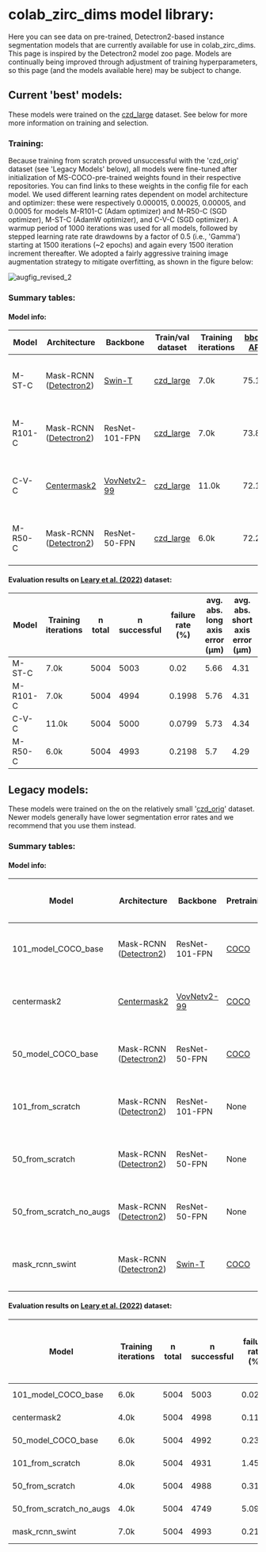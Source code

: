 # colab_zirc_dims model library:

Here you can see data on pre-trained, Detectron2-based instance segmentation models that are currently available for use in colab_zirc_dims. This page is inspired by the Detectron2 model zoo page. Models are continually being improved through adjustment of training hyperparameters, so this page (and the models available here) may be subject to change.

## Current 'best' models:
These models were trained on the [czd_large](https://github.com/MCSitar/colab_zirc_dims/tree/main/training%20datasets#czd_large-dataset) dataset. See below for more more information on training and selection.

### Training:
Because training from scratch proved unsuccessful with the 'czd_orig' dataset (see 'Legacy Models' below), all models were fine-tuned after initialization of MS-COCO-pre-trained weights found in their respective repositories. You can find links to these weights in the config file for each model. We used different learning rates dependent on model architecture and optimizer: these were respectively 0.000015, 0.00025, 0.00005, and 0.0005 for models M-R101-C (Adam optimizer) and M-R50-C (SGD optimizer), M-ST-C (AdamW optimizer), and C-V-C (SGD optimizer). A warmup period of 1000 iterations was used for all models, followed by stepped learning rate rate drawdowns by a factor of 0.5 (i.e., 'Gamma') starting at 1500 iterations (~2 epochs) and again every 1500 iteration increment thereafter. We adopted a fairly aggressive training image augmentation strategy to mitigate overfitting, as shown in the figure below:

![augfig_revised_2](https://user-images.githubusercontent.com/74220513/202032866-e6622e3c-9e40-4e57-bfde-d6697f3e7dc4.png)


### Summary tables:
#### Model info:
<!---start_table_ID0--->
<table>
<thead>
	<tr>
		<th>Model</th>
		<th>Architecture</th>
		<th>Backbone</th>
		<th>Train/val dataset</th>
		<th>Training iterations</th>
		<th><a href="https://cocodataset.org/#detection-eval" target="_blank" rel="noopener noreferrer">bbox AP</a></th>
		<th><a href="https://cocodataset.org/#detection-eval" target="_blank" rel="noopener noreferrer">mask AP</a></th>
		<th>Links:</th>
	</tr>
</thead>
<tbody>
	<tr>
		<td>M-ST-C</td>
		<td>Mask-RCNN (<a href="https://github.com/facebookresearch/detectron2" target="_blank" rel="noopener noreferrer">Detectron2</a>)</td>
		<td><a href="https://github.com/xiaohu2015/SwinT_detectron2" target="_blank" rel="noopener noreferrer">Swin-T</a></td>
		<td><a href="https://github.com/MCSitar/colab_zirc_dims/tree/main/training%20datasets#czd_large-dataset" target="_blank" rel="noopener noreferrer">czd_large</a></td>
		<td>7.0k</td>
		<td>75.14</td>
		<td>75.61</td>
		<td><a href="https://raw.githubusercontent.com/MCSitar/colab_zirc_dims/main/configs/czd_large_dataset/Swin-T/SwinT_czd_large_v1.yaml" target="_blank" rel="noopener noreferrer">config</a> | <a href="https://colabzircdimsmodels.s3.us-west-1.amazonaws.com/czd_large_M-ST-C_7.0k.pth" target="_blank" rel="noopener noreferrer">model</a> | <a href="https://raw.githubusercontent.com/MCSitar/colab_zirc_dims/main/model_metrics/czd_large/czd_large_M-ST-C/training_metrics.json" target="_blank" rel="noopener noreferrer">training metrics</a></td>
	</tr>
	<tr>
		<td>M-R101-C</td>
		<td>Mask-RCNN (<a href="https://github.com/facebookresearch/detectron2" target="_blank" rel="noopener noreferrer">Detectron2</a>)</td>
		<td>ResNet-101-FPN</td>
		<td><a href="https://github.com/MCSitar/colab_zirc_dims/tree/main/training%20datasets#czd_large-dataset" target="_blank" rel="noopener noreferrer">czd_large</a></td>
		<td>7.0k</td>
		<td>73.87</td>
		<td>75.92</td>
		<td><a href="https://raw.githubusercontent.com/MCSitar/colab_zirc_dims/main/configs/czd_large_dataset/Mask-RCNN/R_101_COCO_czd_large_v1.yaml" target="_blank" rel="noopener noreferrer">config</a> | <a href="https://colabzircdimsmodels.s3.us-west-1.amazonaws.com/czd_large_M-R101-C_7.0k.pth" target="_blank" rel="noopener noreferrer">model</a> | <a href="https://raw.githubusercontent.com/MCSitar/colab_zirc_dims/main/model_metrics/czd_large/czd_large_M-R101-C/training_metrics.json" target="_blank" rel="noopener noreferrer">training metrics</a></td>
	</tr>
	<tr>
		<td>C-V-C</td>
		<td><a href="https://github.com/youngwanLEE/centermask2" target="_blank" rel="noopener noreferrer">Centermask2</a></td>
		<td><a href="https://github.com/youngwanLEE/centermask2" target="_blank" rel="noopener noreferrer">VovNetv2-99</a></td>
		<td><a href="https://github.com/MCSitar/colab_zirc_dims/tree/main/training%20datasets#czd_large-dataset" target="_blank" rel="noopener noreferrer">czd_large</a></td>
		<td>11.0k</td>
		<td>72.1</td>
		<td>72.15</td>
		<td><a href="https://raw.githubusercontent.com/MCSitar/colab_zirc_dims/main/configs/czd_large_dataset/Centermask/Cmask2_czd_large_v1.yaml" target="_blank" rel="noopener noreferrer">config</a> | <a href="https://colabzircdimsmodels.s3.us-west-1.amazonaws.com/czd_large_C-V-C_11.0k.pth" target="_blank" rel="noopener noreferrer">model</a> | <a href="https://raw.githubusercontent.com/MCSitar/colab_zirc_dims/main/model_metrics/czd_large/czd_large_C-V-C/training_metrics.json" target="_blank" rel="noopener noreferrer">training metrics</a></td>
	</tr>
	<tr>
		<td>M-R50-C</td>
		<td>Mask-RCNN (<a href="https://github.com/facebookresearch/detectron2" target="_blank" rel="noopener noreferrer">Detectron2</a>)</td>
		<td>ResNet-50-FPN</td>
		<td><a href="https://github.com/MCSitar/colab_zirc_dims/tree/main/training%20datasets#czd_large-dataset" target="_blank" rel="noopener noreferrer">czd_large</a></td>
		<td>6.0k</td>
		<td>72.21</td>
		<td>74.31</td>
		<td><a href="https://raw.githubusercontent.com/MCSitar/colab_zirc_dims/main/configs/czd_large_dataset/Mask-RCNN/R_50_COCO_czd_large_v1.yaml" target="_blank" rel="noopener noreferrer">config</a> | <a href="https://colabzircdimsmodels.s3.us-west-1.amazonaws.com/czd_large_M-R50-C_6.0k.pth" target="_blank" rel="noopener noreferrer">model</a> | <a href="https://raw.githubusercontent.com/MCSitar/colab_zirc_dims/main/model_metrics/czd_large/czd_large_M-R50-C/training_metrics.json" target="_blank" rel="noopener noreferrer">training metrics</a></td>
	</tr>
</tbody>
</table>
<!---end_table_ID0--->

#### Evaluation results on [Leary et al. (2022)](https://doi.org/10.2110/jsr.2021.101) dataset:
<!---start_table_ID1--->
<table>
<thead>
	<tr>
		<th>Model</th>
		<th>Training iterations</th>
		<th>n total</th>
		<th>n successful</th>
		<th>failure rate (%)</th>
		<th>avg. abs. long axis error (μm)</th>
		<th>avg. abs. short axis error (μm)</th>
		<th>avg. abs. long axis % error</th>
		<th>avg. abs. short axis % error</th>
		<th>avg. spot segmentation time (s)</th>
		<th>Link:</th>
	</tr>
</thead>
<tbody>
	<tr>
		<td>M-ST-C</td>
		<td>7.0k</td>
		<td>5004</td>
		<td>5003</td>
		<td>0.02</td>
		<td>5.66</td>
		<td>4.31</td>
		<td>7.28</td>
		<td>8.57</td>
		<td>0.1142</td>
		<td><a href="https://raw.githubusercontent.com/MCSitar/colab_zirc_dims/main/model_metrics/czd_large/czd_large_M-ST-C/timed_czd_test_eval.xlsx" target="_blank" rel="noopener noreferrer">data file</a></td>
	</tr>
	<tr>
		<td>M-R101-C</td>
		<td>7.0k</td>
		<td>5004</td>
		<td>4994</td>
		<td>0.1998</td>
		<td>5.76</td>
		<td>4.31</td>
		<td>7.39</td>
		<td>8.59</td>
		<td>0.1205</td>
		<td><a href="https://raw.githubusercontent.com/MCSitar/colab_zirc_dims/main/model_metrics/czd_large/czd_large_M-R101-C/timed_czd_test_eval.xlsx" target="_blank" rel="noopener noreferrer">data file</a></td>
	</tr>
	<tr>
		<td>C-V-C</td>
		<td>11.0k</td>
		<td>5004</td>
		<td>5000</td>
		<td>0.0799</td>
		<td>5.73</td>
		<td>4.34</td>
		<td>7.35</td>
		<td>8.63</td>
		<td>0.1642</td>
		<td><a href="https://raw.githubusercontent.com/MCSitar/colab_zirc_dims/main/model_metrics/czd_large/czd_large_C-V-C/timed_czd_test_eval.xlsx" target="_blank" rel="noopener noreferrer">data file</a></td>
	</tr>
	<tr>
		<td>M-R50-C</td>
		<td>6.0k</td>
		<td>5004</td>
		<td>4993</td>
		<td>0.2198</td>
		<td>5.7</td>
		<td>4.29</td>
		<td>7.32</td>
		<td>8.54</td>
		<td>0.0931</td>
		<td><a href="https://raw.githubusercontent.com/MCSitar/colab_zirc_dims/main/model_metrics/czd_large/czd_large_M-R50-C/timed_czd_test_eval.xlsx" target="_blank" rel="noopener noreferrer">data file</a></td>
	</tr>
</tbody>
</table>
<!---end_table_ID1--->

## Legacy models:

These models were trained on the on the relatively small '[czd_orig](https://github.com/MCSitar/colab_zirc_dims/tree/main/training%20datasets#legacy-dataset-czd_orig)' dataset. Newer models generally have lower segmentation error rates and we recommend that you use them instead.
### Summary tables:
#### Model info:
<!---start_table_ID2--->
<table>
<thead>
	<tr>
		<th>Model</th>
		<th>Architecture</th>
		<th>Backbone</th>
		<th>Pretraining</th>
		<th>Train/val dataset</th>
		<th>Training images randomly augmented?</th>
		<th>Training iterations</th>
		<th><a href="https://cocodataset.org/#detection-eval" target="_blank" rel="noopener noreferrer">bbox AP</a></th>
		<th><a href="https://cocodataset.org/#detection-eval" target="_blank" rel="noopener noreferrer">mask AP</a></th>
		<th>Links:</th>
	</tr>
</thead>
<tbody>
	<tr>
		<td>101_model_COCO_base</td>
		<td>Mask-RCNN (<a href="https://github.com/facebookresearch/detectron2" target="_blank" rel="noopener noreferrer">Detectron2</a>)</td>
		<td>ResNet-101-FPN</td>
		<td><a href="https://cocodataset.org/#home" target="_blank" rel="noopener noreferrer">COCO</a></td>
		<td><a href="https://github.com/MCSitar/colab_zirc_dims/tree/main/training%20datasets#legacy-dataset-czd_orig" target="_blank" rel="noopener noreferrer">czd_orig</a></td>
		<td>Yes</td>
		<td>6.0k</td>
		<td>72.57</td>
		<td>67.63</td>
		<td><a href="https://raw.githubusercontent.com/MCSitar/colab_zirc_dims/main/configs/orig_dataset/Mask-RCNN/101_model_COCO_base_orig.yaml" target="_blank" rel="noopener noreferrer">config</a> | <a href="https://colabzircdimsmodels.s3.us-west-1.amazonaws.com/101_model_COCO_base_2_6.0k.pth" target="_blank" rel="noopener noreferrer">model</a> | <a href="https://raw.githubusercontent.com/MCSitar/colab_zirc_dims/main/model_metrics/czd_orig/101_model_COCO_base/training_metrics.json" target="_blank" rel="noopener noreferrer">training metrics</a></td>
	</tr>
	<tr>
		<td>centermask2</td>
		<td><a href="https://github.com/youngwanLEE/centermask2" target="_blank" rel="noopener noreferrer">Centermask2</a></td>
		<td><a href="https://github.com/youngwanLEE/centermask2" target="_blank" rel="noopener noreferrer">VovNetv2-99</a></td>
		<td><a href="https://cocodataset.org/#home" target="_blank" rel="noopener noreferrer">COCO</a></td>
		<td><a href="https://github.com/MCSitar/colab_zirc_dims/tree/main/training%20datasets#legacy-dataset-czd_orig" target="_blank" rel="noopener noreferrer">czd_orig</a></td>
		<td>Yes</td>
		<td>4.0k</td>
		<td>74.37</td>
		<td>67.57</td>
		<td><a href="https://raw.githubusercontent.com/MCSitar/colab_zirc_dims/main/configs/orig_dataset/Centermask/Centermask2_orig.yaml" target="_blank" rel="noopener noreferrer">config</a> | <a href="https://colabzircdimsmodels.s3.us-west-1.amazonaws.com/centermask2_4.0k.pth" target="_blank" rel="noopener noreferrer">model</a> | <a href="https://raw.githubusercontent.com/MCSitar/colab_zirc_dims/main/model_metrics/czd_orig/centermask2/training_metrics.json" target="_blank" rel="noopener noreferrer">training metrics</a></td>
	</tr>
	<tr>
		<td>50_model_COCO_base</td>
		<td>Mask-RCNN (<a href="https://github.com/facebookresearch/detectron2" target="_blank" rel="noopener noreferrer">Detectron2</a>)</td>
		<td>ResNet-50-FPN</td>
		<td><a href="https://cocodataset.org/#home" target="_blank" rel="noopener noreferrer">COCO</a></td>
		<td><a href="https://github.com/MCSitar/colab_zirc_dims/tree/main/training%20datasets#legacy-dataset-czd_orig" target="_blank" rel="noopener noreferrer">czd_orig</a></td>
		<td>Yes</td>
		<td>6.0k</td>
		<td>71.2</td>
		<td>66.21</td>
		<td><a href="https://raw.githubusercontent.com/MCSitar/colab_zirc_dims/main/configs/orig_dataset/Mask-RCNN/50_model_COCO_base_orig.yaml" target="_blank" rel="noopener noreferrer">config</a> | <a href="https://colabzircdimsmodels.s3.us-west-1.amazonaws.com/50_model_COCO_base_2_6.0k.pth" target="_blank" rel="noopener noreferrer">model</a> | <a href="https://raw.githubusercontent.com/MCSitar/colab_zirc_dims/main/model_metrics/czd_orig/50_model_COCO_base/training_metrics.json" target="_blank" rel="noopener noreferrer">training metrics</a></td>
	</tr>
	<tr>
		<td>101_from_scratch</td>
		<td>Mask-RCNN (<a href="https://github.com/facebookresearch/detectron2" target="_blank" rel="noopener noreferrer">Detectron2</a>)</td>
		<td>ResNet-101-FPN</td>
		<td>None</td>
		<td><a href="https://github.com/MCSitar/colab_zirc_dims/tree/main/training%20datasets#legacy-dataset-czd_orig" target="_blank" rel="noopener noreferrer">czd_orig</a></td>
		<td>Yes</td>
		<td>8.0k</td>
		<td>65.84</td>
		<td>63.35</td>
		<td><a href="https://raw.githubusercontent.com/MCSitar/colab_zirc_dims/main/configs/orig_dataset/Mask-RCNN/101_from_scratch.yaml" target="_blank" rel="noopener noreferrer">config</a> | <a href="https://colabzircdimsmodels.s3.us-west-1.amazonaws.com/101_from_scratch_8.0k.pth" target="_blank" rel="noopener noreferrer">model</a> | <a href="https://raw.githubusercontent.com/MCSitar/colab_zirc_dims/main/model_metrics/czd_orig/101_from_scratch/training_metrics.json" target="_blank" rel="noopener noreferrer">training metrics</a></td>
	</tr>
	<tr>
		<td>50_from_scratch</td>
		<td>Mask-RCNN (<a href="https://github.com/facebookresearch/detectron2" target="_blank" rel="noopener noreferrer">Detectron2</a>)</td>
		<td>ResNet-50-FPN</td>
		<td>None</td>
		<td><a href="https://github.com/MCSitar/colab_zirc_dims/tree/main/training%20datasets#legacy-dataset-czd_orig" target="_blank" rel="noopener noreferrer">czd_orig</a></td>
		<td>Yes</td>
		<td>4.0k</td>
		<td>63.4</td>
		<td>61.45</td>
		<td><a href="https://raw.githubusercontent.com/MCSitar/colab_zirc_dims/main/configs/orig_dataset/Mask-RCNN/50_from_scratch.yaml" target="_blank" rel="noopener noreferrer">config</a> | <a href="https://colabzircdimsmodels.s3.us-west-1.amazonaws.com/50_from_scratch_4.0k.pth" target="_blank" rel="noopener noreferrer">model</a> | <a href="https://raw.githubusercontent.com/MCSitar/colab_zirc_dims/main/model_metrics/czd_orig/50_from_scratch/training_metrics.json" target="_blank" rel="noopener noreferrer">training metrics</a></td>
	</tr>
	<tr>
		<td>50_from_scratch_no_augs</td>
		<td>Mask-RCNN (<a href="https://github.com/facebookresearch/detectron2" target="_blank" rel="noopener noreferrer">Detectron2</a>)</td>
		<td>ResNet-50-FPN</td>
		<td>None</td>
		<td><a href="https://github.com/MCSitar/colab_zirc_dims/tree/main/training%20datasets#legacy-dataset-czd_orig" target="_blank" rel="noopener noreferrer">czd_orig</a></td>
		<td>No</td>
		<td>4.0k</td>
		<td>35.99</td>
		<td>35.82</td>
		<td><a href="https://raw.githubusercontent.com/MCSitar/colab_zirc_dims/main/configs/orig_dataset/Mask-RCNN/50_from_scratch_no_augs.yaml" target="_blank" rel="noopener noreferrer">config</a> | <a href="https://colabzircdimsmodels.s3.us-west-1.amazonaws.com/50_from_scratch_no_augs_4.0k.pth" target="_blank" rel="noopener noreferrer">model</a> | <a href="https://raw.githubusercontent.com/MCSitar/colab_zirc_dims/main/model_metrics/czd_orig/50_from_scratch_no_augs/training_metrics.json" target="_blank" rel="noopener noreferrer">training metrics</a></td>
	</tr>
	<tr>
		<td>mask_rcnn_swint</td>
		<td>Mask-RCNN (<a href="https://github.com/facebookresearch/detectron2" target="_blank" rel="noopener noreferrer">Detectron2</a>)</td>
		<td><a href="https://github.com/xiaohu2015/SwinT_detectron2" target="_blank" rel="noopener noreferrer">Swin-T</a></td>
		<td><a href="https://cocodataset.org/#home" target="_blank" rel="noopener noreferrer">COCO</a></td>
		<td><a href="https://github.com/MCSitar/colab_zirc_dims/tree/main/training%20datasets#legacy-dataset-czd_orig" target="_blank" rel="noopener noreferrer">czd_orig</a></td>
		<td>Yes</td>
		<td>7.0k</td>
		<td>72.42</td>
		<td>67.69</td>
		<td><a href="https://raw.githubusercontent.com/MCSitar/colab_zirc_dims/main/configs/orig_dataset/Swin-T/Swin-T_orig.yaml" target="_blank" rel="noopener noreferrer">config</a> | <a href="https://colabzircdimsmodels.s3.us-west-1.amazonaws.com/mask_rcnn_swint_7.0k.pth" target="_blank" rel="noopener noreferrer">model</a> | <a href="https://raw.githubusercontent.com/MCSitar/colab_zirc_dims/main/model_metrics/czd_orig/mask_rcnn_swint/training_metrics.json" target="_blank" rel="noopener noreferrer">training metrics</a></td>
	</tr>
</tbody>
</table>
<!---end_table_ID2--->

#### Evaluation results on [Leary et al. (2022)](https://doi.org/10.2110/jsr.2021.101) dataset:
<!---start_table_ID3--->
<table>
<thead>
	<tr>
		<th>Model</th>
		<th>Training iterations</th>
		<th>n total</th>
		<th>n successful</th>
		<th>failure rate (%)</th>
		<th>avg. abs. long axis error (μm)</th>
		<th>avg. abs. short axis error (μm)</th>
		<th>avg. abs. long axis % error</th>
		<th>avg. abs. short axis % error</th>
		<th>avg. spot segmentation time (s)</th>
		<th>Link:</th>
	</tr>
</thead>
<tbody>
	<tr>
		<td>101_model_COCO_base</td>
		<td>6.0k</td>
		<td>5004</td>
		<td>5003</td>
		<td>0.02</td>
		<td>6.11</td>
		<td>4.39</td>
		<td>7.96</td>
		<td>8.83</td>
		<td>0.1187</td>
		<td><a href="https://raw.githubusercontent.com/MCSitar/colab_zirc_dims/main/model_metrics/czd_orig/101_model_COCO_base/timed_czd_test_eval.xlsx" target="_blank" rel="noopener noreferrer">data file</a></td>
	</tr>
	<tr>
		<td>centermask2</td>
		<td>4.0k</td>
		<td>5004</td>
		<td>4998</td>
		<td>0.1199</td>
		<td>6.02</td>
		<td>4.44</td>
		<td>7.85</td>
		<td>9.0</td>
		<td>0.1136</td>
		<td><a href="https://raw.githubusercontent.com/MCSitar/colab_zirc_dims/main/model_metrics/czd_orig/centermask2/timed_czd_test_eval.xlsx" target="_blank" rel="noopener noreferrer">data file</a></td>
	</tr>
	<tr>
		<td>50_model_COCO_base</td>
		<td>6.0k</td>
		<td>5004</td>
		<td>4992</td>
		<td>0.2398</td>
		<td>6.2</td>
		<td>4.48</td>
		<td>8.04</td>
		<td>8.98</td>
		<td>0.0722</td>
		<td><a href="https://raw.githubusercontent.com/MCSitar/colab_zirc_dims/main/model_metrics/czd_orig/50_model_COCO_base/timed_czd_test_eval.xlsx" target="_blank" rel="noopener noreferrer">data file</a></td>
	</tr>
	<tr>
		<td>101_from_scratch</td>
		<td>8.0k</td>
		<td>5004</td>
		<td>4931</td>
		<td>1.4588</td>
		<td>7.73</td>
		<td>5.65</td>
		<td>9.75</td>
		<td>11.45</td>
		<td>0.1073</td>
		<td><a href="https://raw.githubusercontent.com/MCSitar/colab_zirc_dims/main/model_metrics/czd_orig/101_from_scratch/timed_czd_test_eval.xlsx" target="_blank" rel="noopener noreferrer">data file</a></td>
	</tr>
	<tr>
		<td>50_from_scratch</td>
		<td>4.0k</td>
		<td>5004</td>
		<td>4988</td>
		<td>0.3197</td>
		<td>7.65</td>
		<td>5.45</td>
		<td>9.46</td>
		<td>10.91</td>
		<td>0.0868</td>
		<td><a href="https://raw.githubusercontent.com/MCSitar/colab_zirc_dims/main/model_metrics/czd_orig/50_from_scratch/timed_czd_test_eval.xlsx" target="_blank" rel="noopener noreferrer">data file</a></td>
	</tr>
	<tr>
		<td>50_from_scratch_no_augs</td>
		<td>4.0k</td>
		<td>5004</td>
		<td>4749</td>
		<td>5.0959</td>
		<td>13.09</td>
		<td>8.56</td>
		<td>17.18</td>
		<td>18.16</td>
		<td>0.1084</td>
		<td><a href="https://raw.githubusercontent.com/MCSitar/colab_zirc_dims/main/model_metrics/czd_orig/50_from_scratch_no_augs/timed_czd_test_eval.xlsx" target="_blank" rel="noopener noreferrer">data file</a></td>
	</tr>
	<tr>
		<td>mask_rcnn_swint</td>
		<td>7.0k</td>
		<td>5004</td>
		<td>4993</td>
		<td>0.2198</td>
		<td>6.02</td>
		<td>4.53</td>
		<td>7.71</td>
		<td>8.96</td>
		<td>0.1295</td>
		<td><a href="https://raw.githubusercontent.com/MCSitar/colab_zirc_dims/main/model_metrics/czd_orig/mask_rcnn_swint/timed_czd_test_eval.xlsx" target="_blank" rel="noopener noreferrer">data file</a></td>
	</tr>
</tbody>
</table>
<!---end_table_ID3--->
